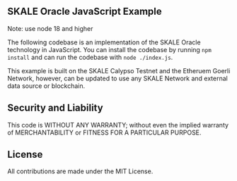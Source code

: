SKALE Oracle JavaScript Example
---

Note: use node 18 and higher

The following codebase is an implementation of the SKALE Oracle technology in JavaScript.
You can install the codebase by running `npm install` and can run the codebase with `node ./index.js`.

This example is built on the SKALE Calypso Testnet and the Etheruem Goerli Network, however, can be updated to use any SKALE Network and external data source or blockchain.

Security and Liability
---
This code is WITHOUT ANY WARRANTY; without even the implied warranty of MERCHANTABILITY or FITNESS FOR A PARTICULAR PURPOSE.

License
---
All contributions are made under the MIT License.
